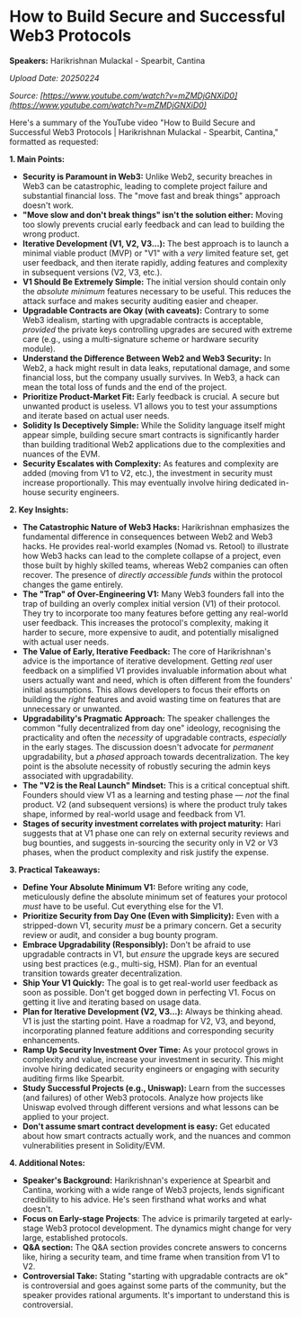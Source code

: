 # How to Build Secure and Successful Web3 Protocols

**Speakers:** Harikrishnan Mulackal - Spearbit, Cantina


*Upload Date: 20250224*

*Source: [https://www.youtube.com/watch?v=mZMDjGNXiD0](https://www.youtube.com/watch?v=mZMDjGNXiD0)*

Here's a summary of the YouTube video "How to Build Secure and Successful Web3 Protocols | Harikrishnan Mulackal - Spearbit, Cantina," formatted as requested:

**1. Main Points:**

*   **Security is Paramount in Web3:**  Unlike Web2, security breaches in Web3 can be catastrophic, leading to complete project failure and substantial financial loss. The "move fast and break things" approach doesn't work.
*   **"Move slow and don't break things" isn't the solution either:**  Moving too slowly prevents crucial early feedback and can lead to building the wrong product.
*   **Iterative Development (V1, V2, V3...):**  The best approach is to launch a minimal viable product (MVP) or "V1" with a *very* limited feature set, get user feedback, and then iterate rapidly, adding features and complexity in subsequent versions (V2, V3, etc.).
*   **V1 Should Be Extremely Simple:**  The initial version should contain only the *absolute minimum* features necessary to be useful.  This reduces the attack surface and makes security auditing easier and cheaper.
*   **Upgradable Contracts are Okay (with caveats):** Contrary to some Web3 idealism, starting with upgradable contracts is acceptable, *provided* the private keys controlling upgrades are secured with extreme care (e.g., using a multi-signature scheme or hardware security module).
*   **Understand the Difference Between Web2 and Web3 Security:** In Web2, a hack might result in data leaks, reputational damage, and some financial loss, but the company usually survives.  In Web3, a hack can mean the total loss of funds and the end of the project.
*   **Prioritize Product-Market Fit:**  Early feedback is crucial.  A secure but unwanted product is useless.  V1 allows you to test your assumptions and iterate based on actual user needs.
*   **Solidity Is Deceptively Simple:**  While the Solidity language itself might appear simple, building secure smart contracts is significantly harder than building traditional Web2 applications due to the complexities and nuances of the EVM.
*   **Security Escalates with Complexity:** As features and complexity are added (moving from V1 to V2, etc.), the investment in security must increase proportionally.  This may eventually involve hiring dedicated in-house security engineers.

**2. Key Insights:**

*   **The Catastrophic Nature of Web3 Hacks:** Harikrishnan emphasizes the fundamental difference in consequences between Web2 and Web3 hacks. He provides real-world examples (Nomad vs. Retool) to illustrate how Web3 hacks can lead to the complete collapse of a project, even those built by highly skilled teams, whereas Web2 companies can often recover.  The presence of *directly accessible funds* within the protocol changes the game entirely.
*   **The "Trap" of Over-Engineering V1:** Many Web3 founders fall into the trap of building an overly complex initial version (V1) of their protocol. They try to incorporate too many features before getting any real-world user feedback.  This increases the protocol's complexity, making it harder to secure, more expensive to audit, and potentially misaligned with actual user needs.
*   **The Value of Early, Iterative Feedback:** The core of Harikrishnan's advice is the importance of iterative development.  Getting *real* user feedback on a simplified V1 provides invaluable information about what users actually want and need, which is often different from the founders' initial assumptions.  This allows developers to focus their efforts on building the *right* features and avoid wasting time on features that are unnecessary or unwanted.
* **Upgradability's Pragmatic Approach:** The speaker challenges the common "fully decentralized from day one" ideology, recognising the practicality and often the *necessity* of upgradable contracts, *especially* in the early stages. The discussion doesn't advocate for *permanent* upgradability, but a *phased* approach towards decentralization. The key point is the absolute necessity of robustly securing the admin keys associated with upgradability.
*   **The "V2 is the Real Launch" Mindset:** This is a critical conceptual shift.  Founders should view V1 as a learning and testing phase — *not* the final product.  V2 (and subsequent versions) is where the product truly takes shape, informed by real-world usage and feedback from V1.
* **Stages of security investment correlates with project maturity:** Hari suggests that at V1 phase one can rely on external security reviews and bug bounties, and suggests in-sourcing the security only in V2 or V3 phases, when the product complexity and risk justify the expense.


**3. Practical Takeaways:**

*   **Define Your Absolute Minimum V1:** Before writing any code, meticulously define the absolute minimum set of features your protocol *must* have to be useful.  Cut everything else for the V1.
*   **Prioritize Security from Day One (Even with Simplicity):** Even with a stripped-down V1, security *must* be a primary concern. Get a security review or audit, and consider a bug bounty program.
*   **Embrace Upgradability (Responsibly):** Don't be afraid to use upgradable contracts in V1, but *ensure* the upgrade keys are secured using best practices (e.g., multi-sig, HSM).  Plan for an eventual transition towards greater decentralization.
*   **Ship Your V1 Quickly:**  The goal is to get real-world user feedback as soon as possible. Don't get bogged down in perfecting V1.  Focus on getting it live and iterating based on usage data.
*   **Plan for Iterative Development (V2, V3...):**  Always be thinking ahead.  V1 is just the starting point. Have a roadmap for V2, V3, and beyond, incorporating planned feature additions and corresponding security enhancements.
*   **Ramp Up Security Investment Over Time:**  As your protocol grows in complexity and value, increase your investment in security.  This might involve hiring dedicated security engineers or engaging with security auditing firms like Spearbit.
*   **Study Successful Projects (e.g., Uniswap):** Learn from the successes (and failures) of other Web3 protocols.  Analyze how projects like Uniswap evolved through different versions and what lessons can be applied to your project.
* **Don't assume smart contract development is easy:** Get educated about how smart contracts actually work, and the nuances and common vulnerabilities present in Solidity/EVM.

**4. Additional Notes:**

*   **Speaker's Background:** Harikrishnan's experience at Spearbit and Cantina, working with a wide range of Web3 projects, lends significant credibility to his advice. He's seen firsthand what works and what doesn't.
* **Focus on Early-stage Projects**: The advice is primarily targeted at early-stage Web3 protocol development. The dynamics might change for very large, established protocols.
* **Q&A section:** The Q&A section provides concrete answers to concerns like, hiring a security team, and time frame when transition from V1 to V2.
* **Controversial Take:** Stating "starting with upgradable contracts are ok" is controversial and goes against some parts of the community, but the speaker provides rational arguments. It's important to understand this is controversial.
